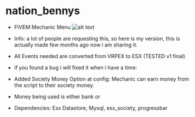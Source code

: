 # nation_bennys
- FIVEM Mechanic Menu
![alt text](https://i.imgur.com/wpr9IVh.png)
- Info: a lot of people are requesting this, so here is my version, this is actually made few months ago now i am sharing it.

- All Events needed are converted from VRPEX to ESX (TESTED v1 final)

- if you found a bug i will fixed it when i have a time:

- Added Society Money Option at config: Mechanic can earn money from the script to their society money.
- Money being used is either bank or

- Dependencies: Esx Datastore, Mysql, esx_society, progressbar
